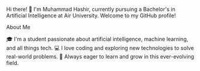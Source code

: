 Hi there! 👋
I'm Muhammad Hashir, currently pursuing a Bachelor's in Artificial Intelligence at Air University. Welcome to my GitHub profile!

About Me

🎓 I'm a student passionate about artificial intelligence, machine learning, and all things tech.
💻 I love coding and exploring new technologies to solve real-world problems.
🌱 Always eager to learn and grow in this ever-evolving field.

